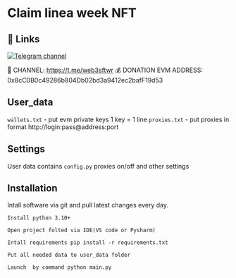 # Claim linea week NFT

## 🔗 Links
[![Telegram channel](https://img.shields.io/endpoint?url=https://runkit.io/damiankrawczyk/telegram-badge/branches/master?url=https://t.me/web3sftwr)](https://t.me/web3sftwr)

🔔 CHANNEL: https://t.me/web3sftwr
💰 DONATION EVM ADDRESS: 0x8cC0B0c49286b804Db02bd3a9412ec2bafF19d53

## User_data

`wallets.txt` - put evm private keys 1 key = 1 line
`proxies.txt` - put proxies in format http://login:pass@address:port

## Settings
User data contains `config.py` proxies on/off and other settings

## Installation
Intall software via git and pull latest changes every day.

```
Install python 3.10+

Open project folted via IDE(VS code or Pysharm)

Intall requirements pip install -r requirements.txt

Put all needed data to user_data folder

Launch  by command python main.py
```